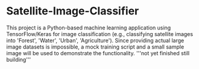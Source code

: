 # Satellite-Image-Classifier
This project is a Python-based machine learning application using TensorFlow/Keras for image classification (e.g., classifying satellite images into 'Forest', 'Water', 'Urban', 'Agriculture'). Since providing actual large image datasets is impossible, a mock training script and a small sample image will be used to demonstrate the functionality.
 '''not yet finished still building'''
